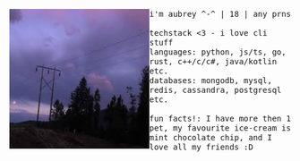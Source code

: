 <p float="left">
  <img src="images/images.jpg" width="250" align="left">
  <p float="left">
    <samp>
      i'm aubrey ^-^ | 18 | any prns
      <br>
      <br>
      techstack <3 - i love cli stuff 
      <br>
      languages: python, js/ts, go, rust, c++/c/c#, java/kotlin etc.
      <br>
      databases: mongodb, mysql, redis, cassandra, postgresql etc.
      <br>
      <br>
      fun facts!: I have more then 1 pet, my favourite ice-cream is mint chocolate chip, and I love all my friends :D
      <br
    </samp>
  </p>
</p>
